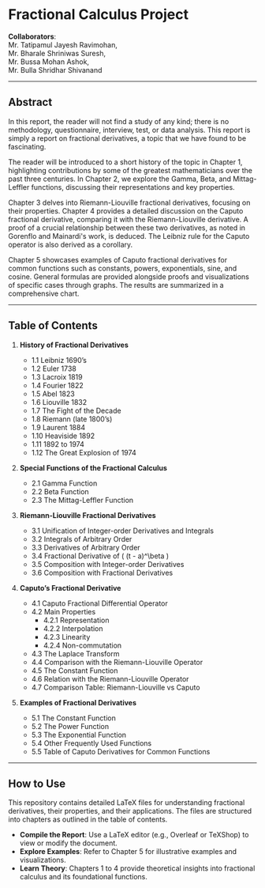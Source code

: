 # Fractional Calculus Project

**Collaborators**:  
Mr. Tatipamul Jayesh Ravimohan,  
Mr. Bharale Shriniwas Suresh,  
Mr. Bussa Mohan Ashok,  
Mr. Bulla Shridhar Shivanand  

---

## Abstract
In this report, the reader will not find a study of any kind; there is no methodology, questionnaire, interview, test, or data analysis. This report is simply a report on fractional derivatives, a topic that we have found to be fascinating.

The reader will be introduced to a short history of the topic in Chapter 1, highlighting contributions by some of the greatest mathematicians over the past three centuries. In Chapter 2, we explore the Gamma, Beta, and Mittag-Leffler functions, discussing their representations and key properties.  

Chapter 3 delves into Riemann-Liouville fractional derivatives, focusing on their properties. Chapter 4 provides a detailed discussion on the Caputo fractional derivative, comparing it with the Riemann-Liouville derivative. A proof of a crucial relationship between these two derivatives, as noted in Gorenflo and Mainardi's work, is deduced. The Leibniz rule for the Caputo operator is also derived as a corollary.

Chapter 5 showcases examples of Caputo fractional derivatives for common functions such as constants, powers, exponentials, sine, and cosine. General formulas are provided alongside proofs and visualizations of specific cases through graphs. The results are summarized in a comprehensive chart.

---

## Table of Contents
1. **History of Fractional Derivatives**  
   - 1.1 Leibniz 1690’s  
   - 1.2 Euler 1738  
   - 1.3 Lacroix 1819  
   - 1.4 Fourier 1822  
   - 1.5 Abel 1823  
   - 1.6 Liouville 1832  
   - 1.7 The Fight of the Decade  
   - 1.8 Riemann (late 1800’s)  
   - 1.9 Laurent 1884  
   - 1.10 Heaviside 1892  
   - 1.11 1892 to 1974  
   - 1.12 The Great Explosion of 1974  

2. **Special Functions of the Fractional Calculus**  
   - 2.1 Gamma Function  
   - 2.2 Beta Function  
   - 2.3 The Mittag-Leffler Function  

3. **Riemann-Liouville Fractional Derivatives**  
   - 3.1 Unification of Integer-order Derivatives and Integrals  
   - 3.2 Integrals of Arbitrary Order  
   - 3.3 Derivatives of Arbitrary Order  
   - 3.4 Fractional Derivative of \( (t - a)^\beta \)  
   - 3.5 Composition with Integer-order Derivatives  
   - 3.6 Composition with Fractional Derivatives  

4. **Caputo’s Fractional Derivative**  
   - 4.1 Caputo Fractional Differential Operator  
   - 4.2 Main Properties  
     - 4.2.1 Representation  
     - 4.2.2 Interpolation  
     - 4.2.3 Linearity  
     - 4.2.4 Non-commutation  
   - 4.3 The Laplace Transform  
   - 4.4 Comparison with the Riemann-Liouville Operator  
   - 4.5 The Constant Function  
   - 4.6 Relation with the Riemann-Liouville Operator  
   - 4.7 Comparison Table: Riemann-Liouville vs Caputo  

5. **Examples of Fractional Derivatives**  
   - 5.1 The Constant Function  
   - 5.2 The Power Function  
   - 5.3 The Exponential Function  
   - 5.4 Other Frequently Used Functions  
   - 5.5 Table of Caputo Derivatives for Common Functions  

---

## How to Use
This repository contains detailed LaTeX files for understanding fractional derivatives, their properties, and their applications. The files are structured into chapters as outlined in the table of contents.

- **Compile the Report**: Use a LaTeX editor (e.g., Overleaf or TeXShop) to view or modify the document.  
- **Explore Examples**: Refer to Chapter 5 for illustrative examples and visualizations.  
- **Learn Theory**: Chapters 1 to 4 provide theoretical insights into fractional calculus and its foundational functions.
